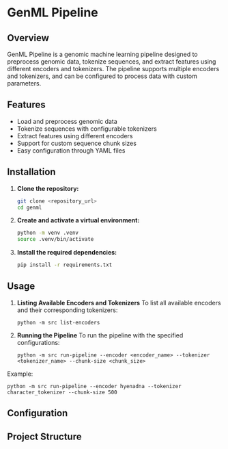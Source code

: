 # GenML Pipeline

## Overview

GenML Pipeline is a genomic machine learning pipeline designed to preprocess genomic data, tokenize sequences, and extract features using different encoders and tokenizers. The pipeline supports multiple encoders and tokenizers, and can be configured to process data with custom parameters.

## Features

- Load and preprocess genomic data
- Tokenize sequences with configurable tokenizers
- Extract features using different encoders
- Support for custom sequence chunk sizes
- Easy configuration through YAML files

## Installation

1. **Clone the repository:**

   ```sh
   git clone <repository_url>
   cd genml

2. **Create and activate a virtual environment:**

   ```sh
   python -m venv .venv
   source .venv/bin/activate

3. **Install the required dependencies:**

   ```sh
   pip install -r requirements.txt

## Usage

1. **Listing Available Encoders and Tokenizers**
To list all available encoders and their corresponding tokenizers:
   ```
   python -m src list-encoders
   ```

2. **Running the Pipeline**
To run the pipeline with the specified configurations:
   ```
   python -m src run-pipeline --encoder <encoder_name> --tokenizer <tokenizer_name> --chunk-size <chunk_size>
   ```
Example:
   ```
   python -m src run-pipeline --encoder hyenadna --tokenizer character_tokenizer --chunk-size 500
   ```



## Configuration
## Project Structure





